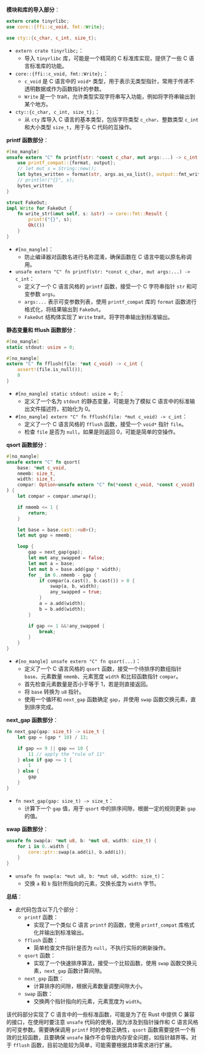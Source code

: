 **模块和库的导入部分**：
```rust
extern crate tinyrlibc;
use core::{ffi::c_void, fmt::Write};

use cty::{c_char, c_int, size_t};
```
- `extern crate tinyrlibc;`：
    - 导入 `tinyrlibc` 库，可能是一个精简的 C 标准库实现，提供了一些 C 语言标准库的功能。
- `core::{ffi::c_void, fmt::Write};`：
    - `c_void` 是 C 语言中的 `void*` 类型，用于表示无类型指针，常用于传递不透明数据或作为函数指针的参数。
    - `Write` 是一个 trait，允许类型实现字符串写入功能，例如将字符串输出到某个地方。
- `cty::{c_char, c_int, size_t};`：
    - 从 `cty` 库导入 C 语言的基本类型，包括字符类型 `c_char`、整数类型 `c_int` 和大小类型 `size_t`，用于与 C 代码的互操作。


**printf 函数部分**：
```rust
#[no_mangle]
unsafe extern "C" fn printf(str: *const c_char, mut args:...) -> c_int {
    use printf_compat::{format, output};
    // let mut s = String::new();
    let bytes_written = format(str, args.as_va_list(), output::fmt_write(&mut FakeOut));
    // println!("{}", s);
    bytes_written
}

struct FakeOut;
impl Write for FakeOut {
    fn write_str(&mut self, s: &str) -> core::fmt::Result {
        print!("{}", s);
        Ok(())
    }
}
```
- `#[no_mangle]`：
    - 防止编译器对函数名进行名称混淆，确保函数在 C 语言中能以原名称调用。
- `unsafe extern "C" fn printf(str: *const c_char, mut args:...) -> c_int`：
    - 定义了一个 C 语言风格的 `printf` 函数，接受一个 C 字符串指针 `str` 和可变参数 `args`。
    - `args:...` 表示可变参数列表，使用 `printf_compat` 库的 `format` 函数进行格式化，将结果输出到 `FakeOut`。
    - `FakeOut` 结构体实现了 `Write` trait，将字符串输出到标准输出。


**静态变量和 fflush 函数部分**：
```rust
#[no_mangle]
static stdout: usize = 0;

#[no_mangle]
extern "C" fn fflush(file: *mut c_void) -> c_int {
    assert!(file.is_null());
    0
}
```
- `#[no_mangle] static stdout: usize = 0;`：
    - 定义了一个名为 `stdout` 的静态变量，可能是为了模拟 C 语言中的标准输出文件描述符，初始化为 0。
- `#[no_mangle] extern "C" fn fflush(file: *mut c_void) -> c_int`：
    - 定义了一个 C 语言风格的 `fflush` 函数，接受一个 `void*` 指针 `file`。
    - 检查 `file` 是否为 `null`，如果是则返回 0，可能是简单的空操作。


**qsort 函数部分**：
```rust
#[no_mangle]
unsafe extern "C" fn qsort(
    base: *mut c_void,
    nmemb: size_t,
    width: size_t,
    compar: Option<unsafe extern "C" fn(*const c_void, *const c_void) -> c_int>,
) {
    let compar = compar.unwrap();

    if nmemb <= 1 {
        return;
    }

    let base = base.cast::<u8>();
    let mut gap = nmemb;

    loop {
        gap = next_gap(gap);
        let mut any_swapped = false;
        let mut a = base;
        let mut b = base.add(gap * width);
        for _ in 0..nmemb - gap {
            if compar(a.cast(), b.cast()) > 0 {
                swap(a, b, width);
                any_swapped = true;
            }
            a = a.add(width);
            b = b.add(width);
        }

        if gap <= 1 &&!any_swapped {
            break;
        }
    }
}
```
- `#[no_mangle] unsafe extern "C" fn qsort(...)`：
    - 定义了一个 C 语言风格的 `qsort` 函数，接受一个待排序的数组指针 `base`、元素数量 `nmemb`、元素宽度 `width` 和比较函数指针 `compar`。
    - 首先检查元素数量是否小于等于 1，若是则直接返回。
    - 将 `base` 转换为 `u8` 指针。
    - 使用一个循环和 `next_gap` 函数确定 `gap`，并使用 `swap` 函数交换元素，直到排序完成。


**next_gap 函数部分**：
```rust
fn next_gap(gap: size_t) -> size_t {
    let gap = (gap * 10) / 13;

    if gap == 9 || gap == 10 {
        11 // apply the "rule of 11"
    } else if gap <= 1 {
        1
    } else {
        gap
    }
}
```
- `fn next_gap(gap: size_t) -> size_t`：
    - 计算下一个 `gap` 值，用于 `qsort` 中的排序间隙，根据一定的规则更新 `gap` 的值。


**swap 函数部分**：
```rust
unsafe fn swap(a: *mut u8, b: *mut u8, width: size_t) {
    for i in 0..width {
        core::ptr::swap(a.add(i), b.add(i));
    }
}
```
- `unsafe fn swap(a: *mut u8, b: *mut u8, width: size_t)`：
    - 交换 `a` 和 `b` 指针所指向的元素，交换长度为 `width` 字节。


**总结**：
- 此代码包含以下几个部分：
    - `printf` 函数：
        - 实现了一个类似 C 语言 `printf` 的函数，使用 `printf_compat` 库格式化并输出到标准输出。
    - `fflush` 函数：
        - 简单检查文件指针是否为 `null`，不执行实际的刷新操作。
    - `qsort` 函数：
        - 实现了一个快速排序算法，接受一个比较函数，使用 `swap` 函数交换元素，`next_gap` 函数计算间隙。
    - `next_gap` 函数：
        - 计算排序的间隙，根据元素数量调整间隙大小。
    - `swap` 函数：
        - 交换两个指针指向的元素，元素宽度为 `width`。


该代码部分实现了 C 语言中的一些标准函数，可能是为了在 Rust 中提供 C 兼容的接口，在使用时要注意 `unsafe` 代码的使用，因为涉及到指针操作和 C 语言风格的可变参数。需要确保调用 `printf` 时的参数正确性，`qsort` 函数需要提供一个有效的比较函数，且要确保 `unsafe` 操作不会导致内存安全问题，如指针越界等。对于 `fflush` 函数，目前功能较为简单，可能需要根据具体需求进行扩展。
